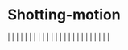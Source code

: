 # Shotting-motion

|   |   |   |   |   |
|   |   |   |   |   |
|   |   |   |   |   |
|   |   |   |   |   |
